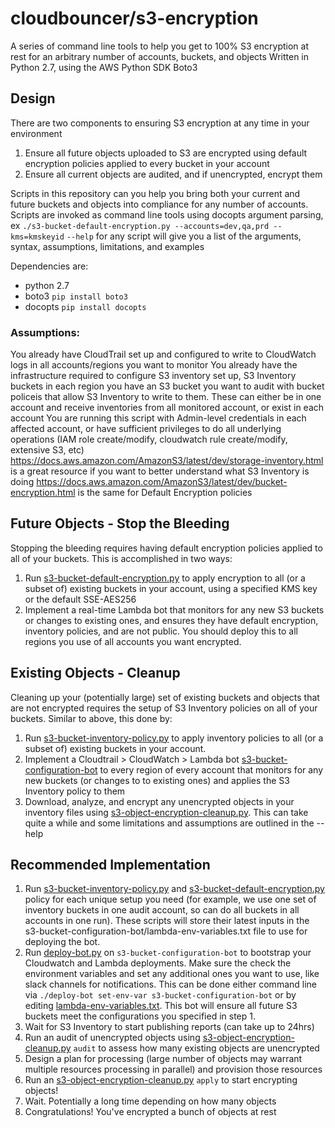 # cloudbouncer/s3-encryption
A series of command line tools to help you get to 100% S3 encryption at rest for an arbitrary number of accounts, buckets, and objects
Written in Python 2.7, using the AWS Python SDK Boto3

## Design
There are two components to ensuring S3 encryption at any time in your environment
1. Ensure all future objects uploaded to S3 are encrypted using default encryption policies applied to every bucket in your account
2. Ensure all current objects are audited, and if unencrypted, encrypt them

Scripts in this repository can you help you bring both your current and future buckets and objects into compliance for any number of accounts.
Scripts are invoked as command line tools using docopts argument parsing, ex `./s3-bucket-default-encryption.py --accounts=dev,qa,prd --kms=kmskeyid`
`--help` for any script will give you a list of the arguments, syntax, assumptions, limitations, and examples

Dependencies are:
- python 2.7
- boto3 `pip install boto3`
- docopts `pip install docopts`

### Assumptions:
You already have CloudTrail set up and configured to write to CloudWatch logs in all accounts/regions you want to monitor
You already have the infrastructure required to configure S3 inventory set up, S3 Inventory buckets in each region you have an S3 bucket you want to audit with bucket policeis that allow S3 Inventory to write to them.  These can either be in one account and receive inventories from all monitored account, or exist in each account
You are running this script with Admin-level credentials in each affected account, or have sufficient privileges to do all underlying operations (IAM role create/modify, cloudwatch rule create/modify, extensive S3, etc)
https://docs.aws.amazon.com/AmazonS3/latest/dev/storage-inventory.html is a great resource if you want to better understand what S3 Inventory is doing
https://docs.aws.amazon.com/AmazonS3/latest/dev/bucket-encryption.html is the same for Default Encryption policies

## Future Objects - Stop the Bleeding
Stopping the bleeding requires having default encryption policies applied to all of your buckets.  This is accomplished in two ways:
1. Run [s3-bucket-default-encryption.py](s3-bucket-default-encryption.py) to apply encryption to all (or a subset of) existing buckets in your account, using a specified KMS key or the default SSE-AES256
2. Implement a real-time Lambda bot that monitors for any new S3 buckets or changes to existing ones, and ensures they have default encryption, inventory policies, and are not public.  You should deploy this to all regions you use of all accounts you want encrypted.

## Existing Objects - Cleanup
Cleaning up your (potentially large) set of existing buckets and objects that are not encrypted requires the setup of S3 Inventory policies on all of your buckets. Similar to above, this done by:
1. Run [s3-bucket-inventory-policy.py](s3-bucket-inventory-policy.py) to apply inventory policies to all (or a subset of) existing buckets in your account.
2. Implement a Cloudtrail > CloudWatch > Lambda bot [s3-bucket-configuration-bot](s3-bucket-configuration-bot/s3-bucket-configuration-bot.py) to every region of every account that monitors for any new buckets (or changes to to existing ones) and applies the S3 Inventory policy to them
3. Download, analyze, and encrypt any unencrypted objects in your inventory files using [s3-object-encryption-cleanup.py](s3-object-encryption-cleanup.py).  This can take quite a while and some limitations and assumptions are outlined in the --help


## Recommended Implementation
1. Run [s3-bucket-inventory-policy.py](s3-bucket-inventory-policy.py) and [s3-bucket-default-encryption.py](s3-bucket-default-encryption.py) policy for each unique setup you need (for example, we use one set of inventory buckets in one audit account, so can do all buckets in all accounts in one run).  These scripts will store their latest inputs in the s3-bucket-configuration-bot/lambda-env-variables.txt file to use for deploying the bot.
2. Run [deploy-bot.py](deploy-bot.py) on `s3-bucket-configuration-bot` to bootstrap your Cloudwatch and Lambda deployments.  Make sure the check the environment variables and set any additional ones you want to use, like slack channels for notifications.  This can be done either command line via `./deploy-bot set-env-var s3-bucket-configuration-bot` or by editing [lambda-env-variables.txt](s3-bucket-configuration-bot/lambda-env-variables.txt).  This bot will ensure all future S3 buckets meet the configurations you specified in step 1.
3. Wait for S3 Inventory to start publishing reports (can take up to 24hrs)
4. Run an audit of unencrypted objects using [s3-object-encryption-cleanup.py](s3-object-encryption-cleanup.py) `audit` to assess how many existing objects are unencrypted 
5. Design a plan for processing (large number of objects may warrant multiple resources processing in parallel) and provision those resources
6. Run an [s3-object-encryption-cleanup.py](s3-object-encryption-cleanup.py) `apply` to start encrypting objects!
7. Wait.  Potentially a long time depending on how many objects
8. Congratulations!  You've encrypted a bunch of objects at rest


